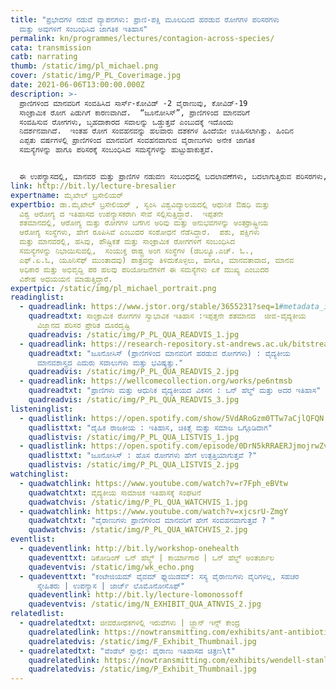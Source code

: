 ```yaml
---
title: "ಪ್ರಭೇದಗಳ ನಡುವೆ ವ್ಯಾಪನಗಳು: ಪ್ರಾಣಿ-ಪಕ್ಷಿ ಮೂಲದಿಂದ ಹರಡುವ ರೋಗಗಳ ಪರಿಸರಗಳು
  ಮತ್ತು ಅವುಗಳಿಗೆ ಸಂಬಂಧಿಸಿದ ಜಾಗತಿಕ ಇತಿಹಾಸ"
permalink: kn/programmes/lectures/contagion-across-species/
cata: transmission
catb: narrating
thumb: /static/img/pl_michael.png
cover: /static/img/P_PL_Coverimage.jpg
date: 2021-06-06T13:00:00.000Z
description: >-
  ಪ್ರಾಣಿಗಳಿಂದ ಮಾನವರಿಗೆ ಸಂವಹಿಸಿದ ಸಾರ್ಸ್-ಕೋವಿಡ್‌ -2 ವೈರಾಣುವು, ಕೋವಿಡ್-19‌
  ಸಾಂಕ್ರಾಮಿಕ ರೋಗ ಪಿಡುಗಿಗೆ ಕಾರಣವಾಗಿದೆ.  “ಜೂನೋಸಿಸ್”‌, ಪ್ರಾಣಿಗಳಿಂದ ಮಾನವರಿಗೆ
  ಸಂವಹಿಸುವ ರೋಗಗಳು, ಬೃಹದಾಕಾರದ ಸವಾಲನ್ನು ಒಡ್ಡುತ್ತವೆ ಎಂಬುದಕ್ಕೆ ಇದೊಂದು
  ನಿದರ್ಶನವಾಗಿದೆ.  ಇಂತಹ ರೋಗ ಸಂವಹನವನ್ನು ಹಲವಾರು ದಶಕಗಳ ಹಿಂದೆಯೇ ಊಹಿಸಲಾಗಿತ್ತು. ಹಿಂದಿನ
  ಎಪ್ಪತು ವರ್ಷಗಳಲ್ಲಿ ಪ್ರಾಣಿಗಳಿಂದ ಮಾನವರಿಗೆ ಸಂವಹನವಾಗುವ ವೈರಾಣುಗಳು ಅನೇಕ ಜಾಗತಿಕ
  ಸಮಸ್ಯೆಗಳನ್ನು ಹಾಗೂ ಪರಿಸರಕ್ಕೆ ಸಂಬಂಧಿಸಿದ ಸಮಸ್ಯೆಗಳನ್ನು ಹುಟ್ಟುಹಾಕುತ್ತವೆ.  


  ಈ ಉಪನ್ಯಾಸದಲ್ಲಿ, ಮಾನವರ ಮತ್ತು ಪ್ರಾಣಿಗಳ ನಡುವಣ ಸಂಬಂಧದಲ್ಲಿ ಬದಲಾವಣೆಗಳು, ಬದಲಾಗುತ್ತಿರುವ ಪರಿಸರಗಳು, ಜಾಗತಿಕವಾಗಿ ಪ್ರಾಣಿ ಮೂಲದ ಆಹಾರ ಉತ್ಪಾದನೆ ಮತ್ತು ಆಹಾರ ಸೇವನೆ, ಇವೆಲ್ಲದರ ಪರಿಣಾಮ, ಹೊಸದಾಗಿ ಹೊರಹೊಮ್ಮುತ್ತಿರುವ ಜಾಗತಿಕ ಮಟ್ಟದ ಸಮಸ್ಯೆಗಳು, ಈ ಸಮಸ್ಯಗಳಿಗೆ ಸಂಭಾವ್ಯ ಸಮಾಧಾನ , ಇವೆಲ್ಲವನ್ನೂ ಇತಿಹಾಸದ ದೃಷ್ಟಿಕೋನದಿಂದ  ವಿಮರ್ಶಿಸಲಾಗುವುದು.  ಈ ವೈಜ್ಞಾನಿಕ ಸಹಯೋಗದಲ್ಲಿ , ವಿಭಿನ್ನ ಜೀವ ಪ್ರಭೇದಗಳಲ್ಲಿ ಕಾಣಿಸಿಕೊಳ್ಳುವ  ಸೋಂಕುಗಳನ್ನು ಸೂಕ್ಷ್ಮವಾಗಿ ಗಮನಿಸಿ, ನಿರ್ವಹಿಸಲು ಹಲವು ಸಂಶೋಧನೆಗಳು ನೆಡೆಯುತ್ತಿವೆ.
link: http://bit.ly/lecture-bresalier
expertname: ಮೈಖೇಲ್‌ ಬ್ರಸೇಲಿಯರ್‌
expertbio: ಡಾ.ಮೈಖೇಲ್‌ ಬ್ರಸೇಲಿಯರ್‌ , ಸ್ವಂಸಿ ವಿಶ್ವವಿದ್ಯಾಲಯದಲ್ಲಿ ಆಧುನಿಕ ಔಷಧಿ ಮತ್ತು
  ವಿಶ್ವ ಆರೋಗ್ಯ ದ ಇತಿಹಾಸದ ಉಪನ್ಯಾಸಕರಾಗಿ ಸೇವೆ ಸಲ್ಲಿಸುತ್ತಿದ್ದಾರೆ.  ಇಪ್ಪತನೇ
  ಶತಮಾನದಲ್ಲಿ, ಆರೋಗ್ಯ ಮತ್ತು ರೋಗಗಳ ಬಗೆಗಿನ ಅರಿವು ಮತ್ತು ಅನುಭವಗಳನ್ನು ಅಂತರ್ರಾಷ್ಟ್ರೀಯ
  ಆರೋಗ್ಯ ಸಂಸ್ಥೆಗಳು, ಹೇಗೆ ರೂಪಿಸಿವೆ ಎಂಬುದರ ಸಂಶೋಧನೆ ನೆಡೆಸಿದ್ದಾರೆ.  ಪಶು, ಪಕ್ಷಿಗಳು
  ಮತ್ತು ಮಾನವರಲ್ಲಿ, ಹಸಿವು, ಪೌಷ್ಟಿಕತೆ ಮತ್ತು ಸಾಂಕ್ರಾಮಿಕ ರೋಗಗಳಿಗೆ ಸಂಬಂಧಿಸಿದ 
  ಸಮಸ್ಯೆಗಳನ್ನು ನಿಭಾಯಿಸುವಲ್ಲಿ,  ಸಂಯುಕ್ತ ರಾಷ್ಟ್ರ ಅಂಗ ಸಂಸ್ಥೆಗಳ (ಡಬಲ್ಯೂ.ಎಚ್.‌ ಓ.,
  ಎಫ್.ಏ.ಓ, ಯೂನಿಸೆಫ್‌ ಮುಂತಾದವು) ಪಾತ್ರವನ್ನು ತಿಳಿದುಕೊಳ್ಳಲು, ಹಾಗೂ, ಮಾನವತಾವಾದ, ಮಾನವ
  ಅಧಿಕಾರ ಮತ್ತು ಅಭಿವೃದ್ದಿ ಪರ ಹಲವು ಪರಿಯೋಜನೆಗಳಿಗೆ ಈ ಸಮಸ್ಯೆಗಳು ಏಕೆ ಮುಖ್ಯ ಎಂಬುದರ
  ವಿಶೇಷ ಅಧಯಯನ ಮಾಡುತ್ತಿದ್ದಾರೆ.
expertpic: /static/img/pl_michael_portrait.png
readinglist:
  - quadreadlink: https://www.jstor.org/stable/3655231?seq=1#metadata_info_tab_contents
    quadreadtxt: ಸಾಂಕ್ರಾಮಿಕ ರೋಗಗಳ ಸ್ವಾಭಾವಿಕ ಇತಿಹಾಸ :ಇಪ್ಪತ್ತನೇ ಶತಮಾನದ  ಜೀವ-ವೈದ್ಯಕೀಯ
      ವಿಜ್ಞಾನದ ಪರಿಸರ ಪ್ರೇರಿತ ದೂರದೃಷ್ಟಿ
    quadreadvis: /static/img/P_PL_QUA_READVIS_1.jpg
  - quadreadlink: https://research-repository.st-andrews.ac.uk/bitstream/handle/10023/14586/Keck_2018_MAT_Zoonosis_CC.pdf?sequence=1&isAllowed=y
    quadreadtxt: "ಜೂನೋಸಿಸ್‌ (ಪ್ರಾಣಿಗಳಿಂದ ಮಾನವರಿಗೆ ಹರಡುವ ರೋಗಗಳು) : ವೈದ್ಯಕೀಯ
      ಮಾನವಶಾಸ್ತ್ರದ ಎದುರು ಸವಾಲುಗಳು ಮತ್ತು ಭವಿಷ್ಯತ್ತು."
    quadreadvis: /static/img/P_PL_QUA_READVIS_2.jpg
  - quadreadlink: https://wellcomecollection.org/works/pe6ntmsb
    quadreadtxt: "ಪ್ರಾಣಿಗಳು ಮತ್ತು ಆಧುನಿಕ ವೈದ್ಯಕೀಯದ ವಿಕಸನ : ಒನ್‌ ಹೆಲ್ಥ್‌ ಮತ್ತು ಅದರ ಇತಿಹಾಸ"
    quadreadvis: /static/img/P_PL_QUA_READVIS_3.jpg
listeninglist:
  - quadlistlink: https://open.spotify.com/show/5VdARoGzm0TTw7aCjlQFQN
    quadlisttxt: "ದೈಹಿಕ ರಾಜಕೀಯ : ಇತಿಹಾಸ, ಚಿಕಿತ್ಸೆ ಮತ್ತು ಸಮಾಜ ಒಗ್ಗೂಡಿದಾಗ"
    quadlistvis: /static/img/P_PL_QUA_LISTVIS_1.jpg
  - quadlistlink: https://open.spotify.com/episode/0DrN5kRRAERJjmojrwZvTY
    quadlisttxt: "ಜೂನೋಸಿಸ್‌ : ಹೊಸ ರೋಗಗಳು ಹೇಗೆ ಉತ್ಪತ್ತಿಯಾಗುತ್ತವೆ ?"
    quadlistvis: /static/img/P_PL_QUA_LISTVIS_2.jpg
watchinglist:
  - quadwatchlink: https://www.youtube.com/watch?v=r7Fph_eBVtw
    quadwatchtxt: ವೈದ್ಯಕೀಯ ಸಾಮಾಜಿಕ ಇತಿಹಾಸಕ್ಕೆ ಸಂಘಟನೆ
    quadwatchvis: /static/img/P_PL_QUA_WATCHVIS_1.jpg
  - quadwatchlink: https://www.youtube.com/watch?v=xjcsrU-ZmgY
    quadwatchtxt: "ವೈರಾಣುಗಳು ಪ್ರಾಣಿಗಳಿಂದ ಮಾನವರಿಗೆ ಹೇಗೆ ಸಂವಹನವಾಗುತ್ತವೆ ? "
    quadwatchvis: /static/img/P_PL_QUA_WATCHVIS_2.jpg
eventlist:
  - quadeventlink: http://bit.ly/workshop-onehealth
    quadeventtxt: ಡಿಕೋಡಿಂಗ್‌ ಒನ್‌ ಹೆಲ್ಥ್‌ | ಕಾರ್ಯಾಗಾರ | ಒನ್‌ ಹೆಲ್ಥ್‌ ಅಂತರ್ಜಾಲ
    quadeventvis: /static/img/wk_echo.png
  - quadeventtxt: "ಕಂಟೇಜಿಯಮ್ ವೈವಮ್‌ ಫ್ಲುಯಿಡಮ್‌: ಸಸ್ಯ ವೈರಾಣುಗಳು ವೈರಿಗಳಲ್ಲ, ಸಹಚರ
      ಸ್ನೇಹಿತರು | ಉಪನ್ಯಾಸ | ಜಾರ್ಜ್‌ ಲೊಮೊನೋಸೊಫ್"
    quadeventlink: http://bit.ly/lecture-lomonossoff
    quadeventvis: /static/img/N_EXHIBIT_QUA_ATNVIS_2.jpg
relatedlist:
  - quadrelatedtxt: ಜೀವರೋಧಕಗಳಲ್ಲಿ ಇರುವೆಗಳು | ಜ್ಹಾನ್‌ ಇನ್ಸ್ ಕೇಂದ್ರ
    quadrelatedlink: https://nowtransmitting.com/exhibits/ant-antibiotics/
    quadrelatedvis: /static/img/F_Exhibit_Thumbnail.jpg
  - quadrelatedtxt: "ವೆಂಡೆಲ್‌ ಸ್ಟಾನ್ಲೇ: ವೈರಾಣು ಇತಿಹಾಸದ ಚಿತ್ರಣ\t"
    quadrelatedlink: https://nowtransmitting.com/exhibits/wendell-stanley/
    quadrelatedvis: /static/img/P_Exhibit_Thumbnail.jpg
---
```

